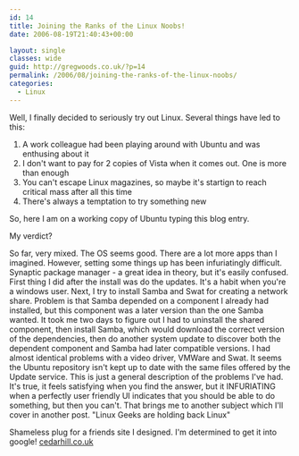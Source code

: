 ```yaml
---
id: 14
title: Joining the Ranks of the Linux Noobs!
date: 2006-08-19T21:40:43+00:00

layout: single
classes: wide
guid: http://gregwoods.co.uk/?p=14
permalink: /2006/08/joining-the-ranks-of-the-linux-noobs/
categories:
  - Linux
---
```

Well, I finally decided to seriously try out Linux. Several things have led to this:
1. A work colleague had been playing around with Ubuntu and was enthusing about it
2. I don't want to pay for 2 copies of Vista when it comes out. One is more than enough
3. You can't escape Linux magazines, so maybe it's startign to reach critical mass after all this time
4. There's always a temptation to try something new
 
So, here I am on a working copy of Ubuntu typing this blog entry.

My verdict? 

So far, very mixed. The OS seems good. There are a lot more apps than I imagined. However, setting some things up has been infuriatingly difficult. Synaptic package manager - a great idea in theory, but it's easily confused. First thing I did after the install was do the updates. It's a habit when you're a windows user. Next, I try to install Samba and Swat for creating a network share. Problem is that Samba depended on a component I already had installed, but this component was a later version than the one Samba wanted. It took me two days to figure out I had to uninstall the shared component, then install Samba, which would download the correct version of the dependencies, then do another system update to discover both the dependent component and Samba had later compatible versions. I had almost identical problems with a video driver, VMWare and Swat. It seems the Ubuntu repository isn't kept up to date with the same files offered by the Update service. This is just a general description of the problems I've had. 
It's true, it feels satisfying when you find the answer, but it INFURIATING when a perfectly user friendly UI indicates that you should be able to do something, but then you can't. That brings me to another subject which I'll cover in another post. "Linux Geeks are holding back Linux" 

Shameless plug for a friends site I designed. I'm determined to get it into google! [cedarhill.co.uk]("https://www.cedarhill.co.uk)

